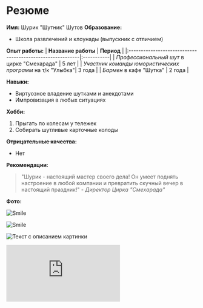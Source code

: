 # Резюме
**Имя:**
Шурик "Шутник" Шутов
**Образование:**
- Школа развлечений и клоунады (выпускник с отличием)

**Опыт работы:**
| **Название работы**                                       | **Период** |
|:----------------------------------------------------------|:-----------|
| *Профессиональный шут* в цирке "Смехарада"                | 5 лет      |
| *Участник команды юмористических программ* на т/к "Улыбка"| 3 года     |
| *Бармен* в кафе "Шутка"                                   | 2 года     |


**Навыки:**
- Виртуозное владение шутками и анекдотами
- Импровизация в любых ситуациях

**Хобби:**
1. Прыгать по колесам у тележек
2. Собирать шутливые карточные колоды

**~~Отрицательные качества~~:**
- Нет

**Рекомендации:**
> "Шурик - настоящий мастер своего дела! Он умеет поднять настроение в любой компании и превратить скучный вечер в настоящий праздник!" - *Директор Цирка "Смехарада"*

**Фото:**

![Smile](\Учеба_Аналитик\git\smile.png)


![Smile][def]

[def]: C:\Users\svir0\Downloads\smile2.jpg
<image src="C:\Users\svir0\Downloads\smile2.jpg" alt="Текст с описанием картинки">

![Текст с описанием картинки](https://ru.freepik.com/free-photo/beautiful-kitten-with-colorful-clouds_64664723.htm#query=%D0%BA%D0%B0%D1%80%D1%82%D0%B8%D0%BD%D0%BA%D0%B8&position=0&from_view=keyword&track=ais_user&uuid=21769201-504b-4d91-89b8-27a1971c1793)

